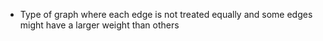 - Type of graph where each edge is not treated equally and some edges might have a larger weight than others